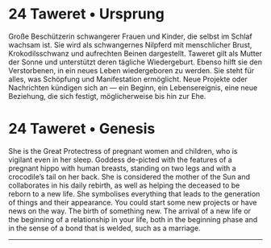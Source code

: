 # 24 Taweret • Ursprung

Große Beschützerin schwangerer Frauen und Kinder, die selbst im Schlaf wachsam ist. Sie wird als schwangernes Nilpferd mit menschlicher Brust, Krokodilsschwanz und aufrechten Beinen dargestellt. Taweret gilt als Mutter der Sonne und unterstützt deren tägliche Wiedergeburt. Ebenso hilft sie den Verstorbenen, in ein neues Leben wiedergeboren zu werden. Sie steht für alles, was Schöpfung und Manifestation ermöglicht. Neue Projekte oder Nachrichten kündigen sich an — ein Beginn, ein Lebensereignis, eine neue Beziehung, die sich festigt, möglicherweise bis hin zur Ehe.

# 24 Taweret • Genesis

She  is  the  Great  Protectress  of  pregnant  women  and children, who is vigilant even in  her sleep. Goddess de-picted with the features of  a pregnant hippo with human breasts, standing on  two legs and  with  a crocodile’s tail on  her  back.  She  is  considered  the  mother  of  the  Sun and  collaborates in  his  daily  rebirth, as well as  helping the  deceased  to be  reborn  to a  new  life. She symbolises everything  that  leads  to  the  generation  of  things  and their  appearance. You could  start  some  new  projects or have news on  the way. The birth of  something new. The arrival of  a new life or the beginning of  a relationship in your  life,  both  in  the  beginning phase and  in  the  sense of  a bond that is welded, such  as a  marriage.

------

